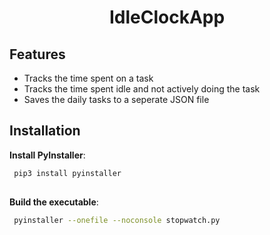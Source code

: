 <div align="center"> <h1>IdleClockApp </h1></div>

## Features

- Tracks the time spent on a task
- Tracks the time spent idle and not actively doing the task
- Saves the daily tasks to a seperate JSON file

## Installation

**Install PyInstaller**:

```bash
 pip3 install pyinstaller
 
 ```

**Build the executable**:
```bash
 pyinstaller --onefile --noconsole stopwatch.py

```

